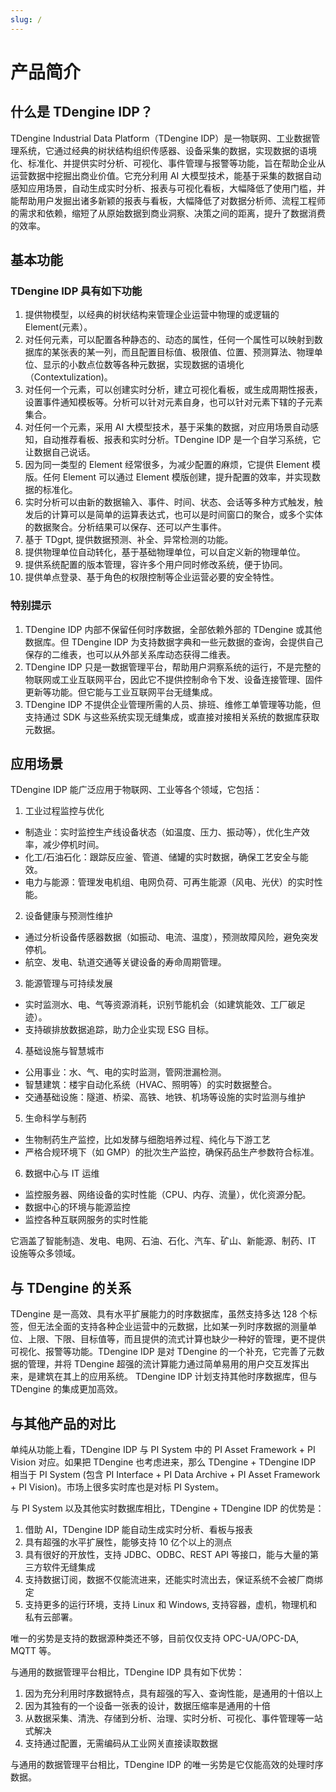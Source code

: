 ```yaml
---
slug: /
---
```


# 产品简介

## 什么是 TDengine IDP？

TDengine Industrial Data Platform（TDengine IDP）是一物联网、工业数据管理系统，它通过经典的树状结构组织传感器、设备采集的数据，实现数据的语境化、标准化、并提供实时分析、可视化、事件管理与报警等功能，旨在帮助企业从运营数据中挖掘出商业价值。它充分利用 AI 大模型技术，能基于采集的数据自动感知应用场景，自动生成实时分析、报表与可视化看板，大幅降低了使用门槛，并能帮助用户发掘出诸多新颖的报表与看板，大幅降低了对数据分析师、流程工程师的需求和依赖，缩短了从原始数据到商业洞察、决策之间的距离，提升了数据消费的效率。

## 基本功能

### TDengine IDP 具有如下功能

1. 提供物模型，以经典的树状结构来管理企业运营中物理的或逻辑的 Element(元素）。
2. 对任何元素，可以配置各种静态的、动态的属性，任何一个属性可以映射到数据库的某张表的某一列，而且配置目标值、极限值、位置、预测算法、物理单位、显示的小数点位数等各种元数据，实现数据的语境化（Contextulization)。
3. 对任何一个元素，可以创建实时分析，建立可视化看板，或生成周期性报表，设置事件通知模板等。分析可以针对元素自身，也可以针对元素下辖的子元素集合。
4. 对任何一个元素，采用 AI 大模型技术，基于采集的数据，对应用场景自动感知，自动推荐看板、报表和实时分析。TDengine IDP 是一个自学习系统，它让数据自己说话。
5. 因为同一类型的 Element 经常很多，为减少配置的麻烦，它提供 Element 模版。任何 Element 可以通过 Element 模版创建，提升配置的效率，并实现数据的标准化。
6. 实时分析可以由新的数据输入、事件、时间、状态、会话等多种方式触发，触发后的计算可以是简单的运算表达式，也可以是时间窗口的聚合，或多个实体的数据聚合。分析结果可以保存、还可以产生事件。
7. 基于 TDgpt, 提供数据预测、补全、异常检测的功能。
8. 提供物理单位自动转化，基于基础物理单位，可以自定义新的物理单位。
9. 提供系统配置的版本管理，容许多个用户同时修改系统，便于协同。
10. 提供单点登录、基于角色的权限控制等企业运营必要的安全特性。

### 特别提示

1. TDengine IDP 内部不保留任何时序数据，全部依赖外部的 TDengine 或其他数据库。但 TDengine IDP 为支持数据字典和一些元数据的查询，会提供自己保存的二维表，也可以从外部关系库动态获得二维表。
2. TDengine IDP 只是一数据管理平台，帮助用户洞察系统的运行，不是完整的物联网或工业互联网平台，因此它不提供控制命令下发、设备连接管理、固件更新等功能。但它能与工业互联网平台无缝集成。
3. TDengine IDP 不提供企业管理所需的人员、排班、维修工单管理等功能，但支持通过 SDK 与这些系统实现无缝集成，或直接对接相关系统的数据库获取元数据。

## 应用场景

TDengine IDP 能广泛应用于物联网、工业等各个领域，它包括：

1. 工业过程监控与优化

- 制造业：实时监控生产线设备状态（如温度、压力、振动等），优化生产效率，减少停机时间。
- 化工/石油石化：跟踪反应釜、管道、储罐的实时数据，确保工艺安全与能效。
- 电力与能源：管理发电机组、电网负荷、可再生能源（风电、光伏）的实时性能。

2. 设备健康与预测性维护

- 通过分析设备传感器数据（如振动、电流、温度），预测故障风险，避免突发停机。
- 航空、发电、轨道交通等关键设备的寿命周期管理。

3. 能源管理与可持续发展

- 实时监测水、电、气等资源消耗，识别节能机会（如建筑能效、工厂碳足迹）。
- 支持碳排放数据追踪，助力企业实现 ESG 目标。

4. 基础设施与智慧城市

- 公用事业：水、气、电的实时监测，管网泄漏检测。
- 智慧建筑：楼宇自动化系统（HVAC、照明等）的实时数据整合。
- 交通基础设施：隧道、桥梁、高铁、地铁、机场等设施的实时监测与维护

5. 生命科学与制药

- 生物制药生产监控，比如发酵与细胞培养过程、纯化与下游工艺
- 严格合规环境下（如 GMP）的批次生产监控，确保药品生产参数符合标准。

6. 数据中心与 IT 运维

- 监控服务器、网络设备的实时性能（CPU、内存、流量），优化资源分配。
- 数据中心的环境与能源监控
- 监控各种互联网服务的实时性能

它涵盖了智能制造、发电、电网、石油、石化、汽车、矿山、新能源、制药、IT 设施等众多领域。

## 与 TDengine 的关系

TDengine 是一高效、具有水平扩展能力的时序数据库，虽然支持多达 128 个标签，但无法全面的支持各种企业运营中的元数据，比如某一列时序数据的测量单位、上限、下限、目标值等，而且提供的流式计算也缺少一种好的管理，更不提供可视化、报警等功能。TDengine IDP 是对 TDengine 的一个补充，它完善了元数据的管理，并将 TDengine 超强的流计算能力通过简单易用的用户交互发挥出来，是建筑在其上的应用系统。
TDengine IDP 计划支持其他时序数据库，但与 TDengine 的集成更加高效。

## 与其他产品的对比

单纯从功能上看，TDengine IDP 与 PI System 中的 PI Asset Framework + PI Vision 对应。如果把 TDengine 也考虑进来，那么 TDengine + TDengine IDP 相当于 PI System (包含 PI Interface + PI Data Archive + PI Asset Framework + PI Vision)。市场上很多实时库也是对标 PI System。

与 PI System 以及其他实时数据库相比，TDengine  + TDengine IDP 的优势是：

1. 借助 AI，TDengine IDP 能自动生成实时分析、看板与报表
2. 具有超强的水平扩展性，能够支持 10 亿个以上的测点
3. 具有很好的开放性，支持 JDBC、ODBC、REST API 等接口，能与大量的第三方软件无缝集成
4. 支持数据订阅，数据不仅能流进来，还能实时流出去，保证系统不会被厂商绑定
5. 支持更多的运行环境，支持 Linux 和 Windows, 支持容器，虚机，物理机和私有云部署。

唯一的劣势是支持的数据源种类还不够，目前仅仅支持 OPC-UA/OPC-DA, MQTT 等。

与通用的数据管理平台相比，TDengine IDP 具有如下优势：

1. 因为充分利用时序数据特点，具有超强的写入、查询性能，是通用的十倍以上
2. 因为其独有的一个设备一张表的设计，数据压缩率是通用的十倍
3. 从数据采集、清洗、存储到分析、治理、实时分析、可视化、事件管理等一站式解决
4. 支持通过配置，无需编码从工业网关直接读取数据

与通用的数据管理平台相比，TDengine IDP 的唯一劣势是它仅能高效的处理时序数据。
